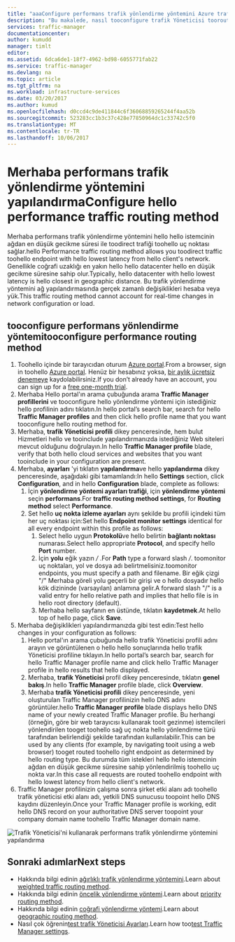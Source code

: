 ```yaml
---
title: "aaaConfigure performans trafik yönlendirme yöntemini Azure trafik Yöneticisi'ni kullanarak | Microsoft Docs"
description: "Bu makalede, nasıl tooconfigure trafik Yöneticisi tooroute trafiği toohello bitiş noktası ile düşük gecikme açıklanmaktadır."
services: traffic-manager
documentationcenter: 
author: kumudd
manager: timlt
editor: 
ms.assetid: 6dca6de1-18f7-4962-bd98-6055771fab22
ms.service: traffic-manager
ms.devlang: na
ms.topic: article
ms.tgt_pltfrm: na
ms.workload: infrastructure-services
ms.date: 03/20/2017
ms.author: kumud
ms.openlocfilehash: d0ccd4c9de411844c6f36068859265244f4aa52b
ms.sourcegitcommit: 523283cc1b3c37c428e77850964dc1c33742c5f0
ms.translationtype: MT
ms.contentlocale: tr-TR
ms.lasthandoff: 10/06/2017
---
```

# <a name="configure-hello-performance-traffic-routing-method"></a><span data-ttu-id="c81f9-103">Merhaba performans trafik yönlendirme yöntemini yapılandırma</span><span class="sxs-lookup"><span data-stu-id="c81f9-103">Configure hello performance traffic routing method</span></span>

<span data-ttu-id="c81f9-104">Merhaba performans trafik yönlendirme yöntemini hello hello istemcinin ağdan en düşük gecikme süresi ile toodirect trafiği toohello uç noktası sağlar.</span><span class="sxs-lookup"><span data-stu-id="c81f9-104">hello Performance traffic routing method allows you toodirect traffic toohello endpoint with hello lowest latency from hello client's network.</span></span> <span data-ttu-id="c81f9-105">Genellikle coğrafi uzaklığı en yakın hello hello datacenter hello en düşük gecikme süresine sahip olur.</span><span class="sxs-lookup"><span data-stu-id="c81f9-105">Typically, hello datacenter with hello lowest latency is hello closest in geographic distance.</span></span> <span data-ttu-id="c81f9-106">Bu trafik yönlendirme yöntemini ağ yapılandırmasında gerçek zamanlı değişiklikleri hesaba veya yük.</span><span class="sxs-lookup"><span data-stu-id="c81f9-106">This traffic routing method cannot account for real-time changes in network configuration or load.</span></span>

##  <a name="tooconfigure-performance-routing-method"></a><span data-ttu-id="c81f9-107">tooconfigure performans yönlendirme yöntemi</span><span class="sxs-lookup"><span data-stu-id="c81f9-107">tooconfigure performance routing method</span></span>

1. <span data-ttu-id="c81f9-108">Toohello içinde bir tarayıcıdan oturum [Azure portal](http://portal.azure.com).</span><span class="sxs-lookup"><span data-stu-id="c81f9-108">From a browser, sign in toohello [Azure portal](http://portal.azure.com).</span></span> <span data-ttu-id="c81f9-109">Henüz bir hesabınız yoksa, [bir aylık ücretsiz denemeye](https://azure.microsoft.com/free/) kaydolabilirsiniz.</span><span class="sxs-lookup"><span data-stu-id="c81f9-109">If you don’t already have an account, you can sign up for a [free one-month trial](https://azure.microsoft.com/free/).</span></span> 
2. <span data-ttu-id="c81f9-110">Merhaba Hello portal'ın arama çubuğunda arama **Traffic Manager profillerini** ve tooconfigure hello yönlendirme yöntemi için istediğiniz hello profilinin adını tıklatın.</span><span class="sxs-lookup"><span data-stu-id="c81f9-110">In hello portal’s search bar, search for hello **Traffic Manager profiles** and then click hello profile name that you want tooconfigure hello routing method for.</span></span>
3. <span data-ttu-id="c81f9-111">Merhaba, **trafik Yöneticisi profili** dikey penceresinde, hem bulut Hizmetleri hello ve tooinclude yapılandırmanızda istediğiniz Web siteleri mevcut olduğunu doğrulayın.</span><span class="sxs-lookup"><span data-stu-id="c81f9-111">In hello **Traffic Manager profile** blade, verify that both hello cloud services and websites that you want tooinclude in your configuration are present.</span></span>
4. <span data-ttu-id="c81f9-112">Merhaba, **ayarları** 'yi tıklatın **yapılandırma**ve hello **yapılandırma** dikey penceresinde, aşağıdaki gibi tamamlandı:</span><span class="sxs-lookup"><span data-stu-id="c81f9-112">In hello **Settings** section, click **Configuration**, and in hello **Configuration** blade, complete as follows:</span></span>
    1. <span data-ttu-id="c81f9-113">İçin **yönlendirme yöntemi ayarları trafiği**, için **yönlendirme yöntemi** seçin **performans**.</span><span class="sxs-lookup"><span data-stu-id="c81f9-113">For **traffic routing method settings**, for **Routing method** select **Performance**.</span></span>
    2. <span data-ttu-id="c81f9-114">Set hello **uç nokta izleme ayarları** aynı şekilde bu profili içindeki tüm her uç noktası için:</span><span class="sxs-lookup"><span data-stu-id="c81f9-114">Set hello **Endpoint monitor settings** identical for all every endpoint within this profile as follows:</span></span>
        1. <span data-ttu-id="c81f9-115">Select hello uygun **Protokolü**ve hello belirtin **bağlantı noktası** numarası.</span><span class="sxs-lookup"><span data-stu-id="c81f9-115">Select hello appropriate **Protocol**, and specify hello **Port** number.</span></span> 
        2. <span data-ttu-id="c81f9-116">İçin **yolu** eğik yazın  */* .</span><span class="sxs-lookup"><span data-stu-id="c81f9-116">For **Path** type a forward slash */*.</span></span> <span data-ttu-id="c81f9-117">toomonitor uç noktaları, yol ve dosya adı belirtmelisiniz.</span><span class="sxs-lookup"><span data-stu-id="c81f9-117">toomonitor endpoints, you must specify a path and filename.</span></span> <span data-ttu-id="c81f9-118">Bir eğik çizgi "/" Merhaba göreli yolu geçerli bir girişi ve o hello dosyadır hello kök dizininde (varsayılan) anlamına gelir.</span><span class="sxs-lookup"><span data-stu-id="c81f9-118">A forward slash "/" is a valid entry for hello relative path and implies that hello file is in hello root directory (default).</span></span>
        3. <span data-ttu-id="c81f9-119">Merhaba hello sayfanın en üstünde, tıklatın **kaydetmek**.</span><span class="sxs-lookup"><span data-stu-id="c81f9-119">At hello top of hello page, click **Save**.</span></span>
5.  <span data-ttu-id="c81f9-120">Merhaba değişiklikleri yapılandırmanızda gibi test edin:</span><span class="sxs-lookup"><span data-stu-id="c81f9-120">Test hello changes in your configuration as follows:</span></span>
    1.  <span data-ttu-id="c81f9-121">Hello portal'ın arama çubuğunda hello trafik Yöneticisi profili adını arayın ve görüntülenen o hello hello sonuçlarında hello trafik Yöneticisi profiline tıklayın.</span><span class="sxs-lookup"><span data-stu-id="c81f9-121">In hello portal’s search bar, search for hello Traffic Manager profile name and click hello Traffic Manager profile in hello results that hello displayed.</span></span>
    2.  <span data-ttu-id="c81f9-122">Merhaba, **trafik Yöneticisi** profil dikey penceresinde, tıklatın **genel bakış**.</span><span class="sxs-lookup"><span data-stu-id="c81f9-122">In hello **Traffic Manager** profile blade, click **Overview**.</span></span>
    3.  <span data-ttu-id="c81f9-123">Merhaba **trafik Yöneticisi profili** dikey penceresinde, yeni oluşturulan Traffic Manager profilinizin hello DNS adını görüntüler.</span><span class="sxs-lookup"><span data-stu-id="c81f9-123">hello **Traffic Manager profile** blade displays hello DNS name of your newly created Traffic Manager profile.</span></span> <span data-ttu-id="c81f9-124">Bu herhangi (örneğin, göre bir web tarayıcısı kullanarak tooit gezinme) istemcileri yönlendirilen tooget toohello sağ uç nokta hello yönlendirme türü tarafından belirlendiği şekilde tarafından kullanılabilir.</span><span class="sxs-lookup"><span data-stu-id="c81f9-124">This can be used by any clients (for example, by navigating tooit using a web browser) tooget routed toohello right endpoint as determined by hello routing type.</span></span> <span data-ttu-id="c81f9-125">Bu durumda tüm istekleri hello hello istemcinin ağdan en düşük gecikme süresine sahip yönlendirilmiş toohello uç nokta var.</span><span class="sxs-lookup"><span data-stu-id="c81f9-125">In this case all requests are routed toohello endpoint with hello lowest latency from hello client's network.</span></span>
6. <span data-ttu-id="c81f9-126">Traffic Manager profilinizin çalışma sonra şirket etki alanı adı toohello trafik yöneticisi etki alanı adı, yetkili DNS sunucusu toopoint hello DNS kaydını düzenleyin.</span><span class="sxs-lookup"><span data-stu-id="c81f9-126">Once your Traffic Manager profile is working, edit hello DNS record on your authoritative DNS server toopoint your company domain name toohello Traffic Manager domain name.</span></span>

![Trafik Yöneticisi'ni kullanarak performans trafik yönlendirme yöntemini yapılandırma][1]

## <a name="next-steps"></a><span data-ttu-id="c81f9-128">Sonraki adımlar</span><span class="sxs-lookup"><span data-stu-id="c81f9-128">Next steps</span></span>

- <span data-ttu-id="c81f9-129">Hakkında bilgi edinin [ağırlıklı trafik yönlendirme yöntemini](traffic-manager-configure-weighted-routing-method.md).</span><span class="sxs-lookup"><span data-stu-id="c81f9-129">Learn about [weighted traffic routing method](traffic-manager-configure-weighted-routing-method.md).</span></span>
- <span data-ttu-id="c81f9-130">Hakkında bilgi edinin [öncelik yönlendirme yöntemi](traffic-manager-configure-priority-routing-method.md).</span><span class="sxs-lookup"><span data-stu-id="c81f9-130">Learn about [priority routing method](traffic-manager-configure-priority-routing-method.md).</span></span>
- <span data-ttu-id="c81f9-131">Hakkında bilgi edinin [coğrafi yönlendirme yöntemi](traffic-manager-configure-geographic-routing-method.md).</span><span class="sxs-lookup"><span data-stu-id="c81f9-131">Learn about [geographic routing method](traffic-manager-configure-geographic-routing-method.md).</span></span>
- <span data-ttu-id="c81f9-132">Nasıl çok öğrenin[test trafik Yöneticisi Ayarları](traffic-manager-testing-settings.md).</span><span class="sxs-lookup"><span data-stu-id="c81f9-132">Learn how too[test Traffic Manager settings](traffic-manager-testing-settings.md).</span></span>

<!--Image references-->
[1]: ./media/traffic-manager-performance-routing-method/traffic-manager-performance-routing-method.png
